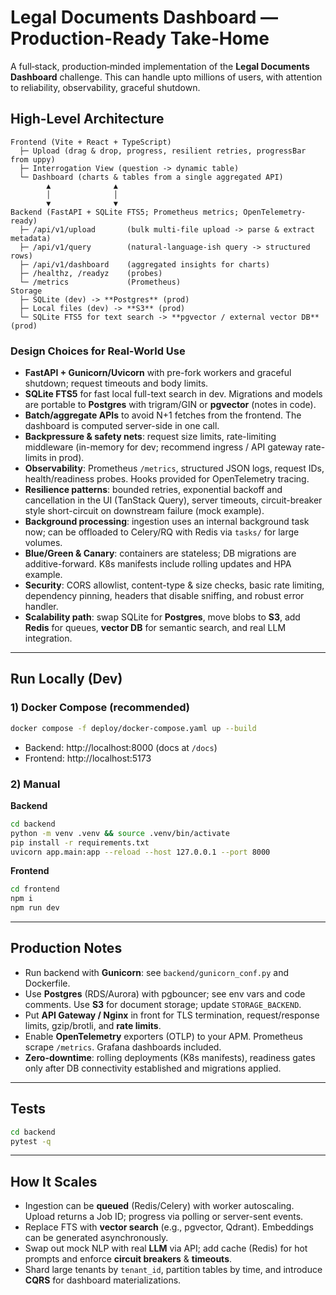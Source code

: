 # Legal Documents Dashboard — Production-Ready Take‑Home

A full‑stack, production‑minded implementation of the **Legal Documents Dashboard** challenge. 
This can handle upto millions of users, with attention to reliability, observability, graceful shutdown.


## High-Level Architecture

```
Frontend (Vite + React + TypeScript)
  ├─ Upload (drag & drop, progress, resilient retries, progressBar from uppy)
  ├─ Interrogation View (question -> dynamic table)
  └─ Dashboard (charts & tables from a single aggregated API)
        ▲              ▲
        │              │
        ▼              ▼
Backend (FastAPI + SQLite FTS5; Prometheus metrics; OpenTelemetry-ready)
  ├─ /api/v1/upload       (bulk multi-file upload -> parse & extract metadata)
  ├─ /api/v1/query        (natural-language-ish query -> structured rows)
  ├─ /api/v1/dashboard    (aggregated insights for charts)
  ├─ /healthz, /readyz    (probes)
  └─ /metrics             (Prometheus)
Storage
  ├─ SQLite (dev) -> **Postgres** (prod)
  ├─ Local files (dev) -> **S3** (prod)
  └─ SQLite FTS5 for text search -> **pgvector / external vector DB** (prod)
```

### Design Choices for Real-World Use

- **FastAPI + Gunicorn/Uvicorn** with pre-fork workers and graceful shutdown; request timeouts and body limits.
- **SQLite FTS5** for fast local full-text search in dev. Migrations and models are portable to **Postgres** with trigram/GIN or **pgvector** (notes in code).
- **Batch/aggregate APIs** to avoid N+1 fetches from the frontend. The dashboard is computed server-side in one call.
- **Backpressure & safety nets**: request size limits, rate-limiting middleware (in-memory for dev; recommend ingress / API gateway rate-limits in prod).
- **Observability**: Prometheus `/metrics`, structured JSON logs, request IDs, health/readiness probes. Hooks provided for OpenTelemetry tracing.
- **Resilience patterns**: bounded retries, exponential backoff and cancellation in the UI (TanStack Query), server timeouts, circuit-breaker style short-circuit on downstream failure (mock example).
- **Background processing**: ingestion uses an internal background task now; can be offloaded to Celery/RQ with Redis via `tasks/` for large volumes.
- **Blue/Green & Canary**: containers are stateless; DB migrations are additive-forward. K8s manifests include rolling updates and HPA example.
- **Security**: CORS allowlist, content-type & size checks, basic rate limiting, dependency pinning, headers that disable sniffing, and robust error handler.
- **Scalability path**: swap SQLite for **Postgres**, move blobs to **S3**, add **Redis** for queues, **vector DB** for semantic search, and real LLM integration.

---

## Run Locally (Dev)

### 1) Docker Compose (recommended)
```bash
docker compose -f deploy/docker-compose.yaml up --build
```

- Backend: http://localhost:8000 (docs at `/docs`)
- Frontend: http://localhost:5173

### 2) Manual

**Backend**

```bash
cd backend
python -m venv .venv && source .venv/bin/activate
pip install -r requirements.txt
uvicorn app.main:app --reload --host 127.0.0.1 --port 8000
```

**Frontend**

```bash
cd frontend
npm i
npm run dev
```

---

## Production Notes

- Run backend with **Gunicorn**: see `backend/gunicorn_conf.py` and Dockerfile.
- Use **Postgres** (RDS/Aurora) with pgbouncer; see env vars and code comments. Use **S3** for document storage; update `STORAGE_BACKEND`.
- Put **API Gateway / Nginx** in front for TLS termination, request/response limits, gzip/brotli, and **rate limits**.
- Enable **OpenTelemetry** exporters (OTLP) to your APM. Prometheus scrape `/metrics`. Grafana dashboards included.
- **Zero-downtime**: rolling deployments (K8s manifests), readiness gates only after DB connectivity established and migrations applied.

---

## Tests

```bash
cd backend
pytest -q
```

---

## How It Scales

- Ingestion can be **queued** (Redis/Celery) with worker autoscaling. Upload returns a Job ID; progress via polling or server-sent events.
- Replace FTS with **vector search** (e.g., pgvector, Qdrant). Embeddings can be generated asynchronously.
- Swap out mock NLP with real **LLM** via API; add cache (Redis) for hot prompts and enforce **circuit breakers** & **timeouts**.
- Shard large tenants by `tenant_id`, partition tables by time, and introduce **CQRS** for dashboard materializations.
